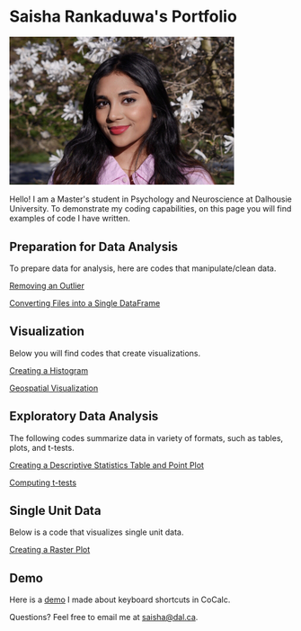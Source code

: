# Saisha Rankaduwa's Portfolio

<img src="saisha.jpg" alt="saisha" width="400"/>
 <br />

Hello! I am a Master's student in Psychology and Neuroscience at Dalhousie University. To demonstrate my coding capabilities, on this page you will find examples of code I have written.

## Preparation for Data Analysis
To prepare data for analysis, here are codes that manipulate/clean data.

[Removing an Outlier](removing_an_outlier_in_a_list.md)

[Converting Files into a Single DataFrame](converting_files_into_a_single_DataFrame.md)

## Visualization
Below you will find codes that create visualizations.

[Creating a Histogram](creating_a_histogram.md)

[Geospatial Visualization](geospatial_visualization.md)

## Exploratory Data Analysis
The following codes summarize data in variety of formats, such as tables, plots, and t-tests. 

[Creating a Descriptive Statistics Table and Point Plot](descriptive_statistics_table_and_point_plot.md)

[Computing t-tests](computing_t-tests.md)


## Single Unit Data
Below is a code that visualizes single unit data.

[Creating a Raster Plot](raster_plot.md)

## Demo

Here is a [demo](https://youtu.be/1ovBBDLfGm0) I made about keyboard shortcuts in CoCalc.

Questions? Feel free to email me at [saisha@dal.ca](mailto:saisha@dal.ca).
